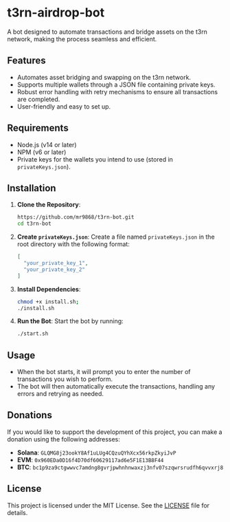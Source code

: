# t3rn-airdrop-bot

A bot designed to automate transactions and bridge assets on the t3rn network, making the process seamless and efficient.

## Features

- Automates asset bridging and swapping on the t3rn network.
- Supports multiple wallets through a JSON file containing private keys.
- Robust error handling with retry mechanisms to ensure all transactions are completed.
- User-friendly and easy to set up.

## Requirements

- Node.js (v14 or later)
- NPM (v6 or later)
- Private keys for the wallets you intend to use (stored in `privateKeys.json`).

## Installation

1. **Clone the Repository**:

   
   ```bash
   https://github.com/mr9868/t3rn-bot.git
   cd t3rn-bot
   ```


2. **Create `privateKeys.json`**:
   Create a file named `privateKeys.json` in the root directory with the following format:

   ```json
   [
     "your_private_key_1",
     "your_private_key_2"
   ]
   ```
3. **Install Dependencies**:

      ```bash
   chmod +x install.sh;
   ./install.sh
   ```

4. **Run the Bot**:
   Start the bot by running:

   ```bash
   ./start.sh
   ```

## Usage

- When the bot starts, it will prompt you to enter the number of transactions you wish to perform.
- The bot will then automatically execute the transactions, handling any errors and retrying as needed.

## Donations

If you would like to support the development of this project, you can make a donation using the following addresses:

- **Solana**: `GLQMG8j23ookY8Af1uLUg4CQzuQYhXcx56rkpZkyiJvP`
- **EVM**: `0x960EDa0D16f4D70df60629117ad6e5F1E13B8F44`
- **BTC**: `bc1p9za9ctgwwvc7amdng8gvrjpwhnhnwaxzj3nfv07szqwrsrudfh6qvvxrj8`

## License

This project is licensed under the MIT License. See the [LICENSE](LICENSE) file for details.
